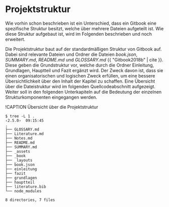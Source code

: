 # Projektstruktur

Wie vorhin schon beschrieben ist ein Unterschied, dass ein Gitbook eine spezifische Struktur besitzt, welche über mehrere Dateien aufgeteilt ist. Wie diese Struktur aufgebaut ist, wird im Folgenden beschrieben und noch erweitert.

Die Projektstruktur baut auf der standardmäßigen Struktur von Gitbook auf. Dabei sind relevante Dateien und Ordner die Dateien _book.json_, _SUMMARY.md_, _README.md_ und _GLOSSARY.md_ {{ "Gitbook2018b" | cite }}. Diese geben die Grundstruktur vor, welche durch die Ordner Einleitung, Grundlagen, Hauptteil und Fazit ergänzt wird. Der Zweck davon ist, dass sie einen organisatorischen und logischen Zweck erfüllen, um eine bessere Übersichtlichkeit über den Inhalt der Kapitel zu schaffen. Eine Übersicht über die Dateistruktur wird im folgenden Quellcodeabschnitt aufgezeigt. Weiter soll in den folgenden Unterkapiteln auf die Bedeutung der einzelnen Strukturkomponenten eingegangen werden.

!CAPTION Übersicht über die Projektstruktur

```
$ tree -L 1 .                                                                                                                                                                     ‹2.5.0›  09:15:45
.
├── GLOSSARY.md
├── Literature.md
├── Notes.md
├── README.md
├── SUMMARY.md
├── _assets
├── _book
├── _layouts
├── book.json
├── einleitung
├── fazit
├── grundlagen
├── hauptteil
├── literature.bib
└── node_modules

8 directories, 7 files
```



